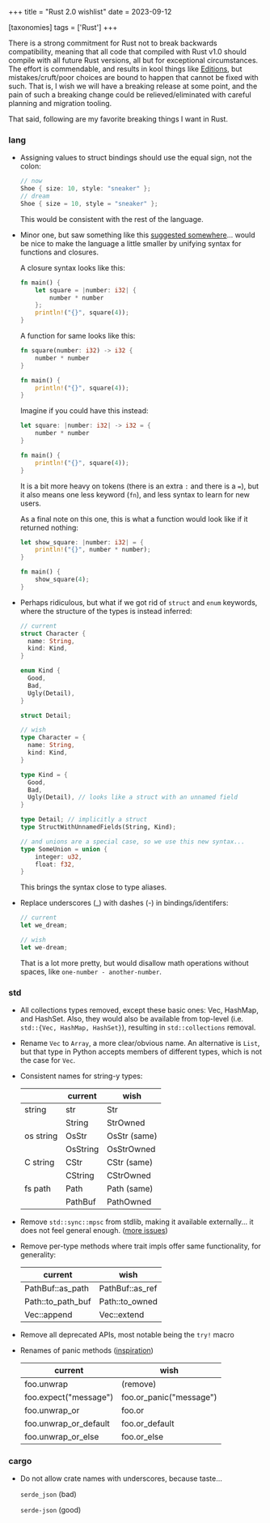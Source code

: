 +++
title = "Rust 2.0 wishlist"
date = 2023-09-12

[taxonomies]
tags = ['Rust']
+++

There is a strong commitment for Rust not to break backwards compatibility,
meaning that all code that compiled with Rust v1.0 should compile with all
future Rust versions, all but for exceptional circumstances.
The effort is commendable, and results in kool things like [Editions],
but mistakes/cruft/poor choices are bound to happen that cannot be fixed with such.
That is, I wish we will have a breaking release at some point,
and the pain of such a breaking change could be relieved/eliminated with
careful planning and migration tooling.

That said,
following are my favorite breaking things I want in Rust.

### lang

- Assigning values to struct bindings should use the equal sign, not
  the colon:

  ```rust
  // now
  Shoe { size: 10, style: "sneaker" };
  // dream
  Shoe { size = 10, style = "sneaker" };
  ```

  This would be consistent with the rest of the language.

- Minor one, but saw something like this [suggested somewhere]...
  would be nice to make the language a little smaller by unifying syntax for
  functions and closures.

  A closure syntax looks like this:

  ```rust
  fn main() {
      let square = |number: i32| {
          number * number
      };
      println!("{}", square(4));
  }
  ```

  A function for same looks like this:

  ```rust
  fn square(number: i32) -> i32 {
      number * number
  }

  fn main() {
      println!("{}", square(4));
  }
  ````

  Imagine if you could have this instead:

  ```rust
  let square: |number: i32| -> i32 = {
      number * number
  }

  fn main() {
      println!("{}", square(4));
  }
  ```

  It is a bit more heavy on tokens
  (there is an extra `:` and there is a `=`),
  but it also means one less keyword (`fn`),
  and less syntax to learn for new users.

  As a final note on this one,
  this is what a function would look like if it returned nothing:

  ```rust
  let show_square: |number: i32| = {
      println!("{}", number * number);
  }

  fn main() {
      show_square(4);
  }
  ```

- Perhaps ridiculous,
  but what if we got rid of `struct` and `enum` keywords,
  where the structure of the types is instead inferred:

  ```rust
  // current
  struct Character {
    name: String,
    kind: Kind,
  }

  enum Kind {
    Good,
    Bad,
    Ugly(Detail),
  }

  struct Detail;

  // wish
  type Character = {
    name: String,
    kind: Kind,
  }

  type Kind = {
    Good,
    Bad,
    Ugly(Detail), // looks like a struct with an unnamed field
  }

  type Detail; // implicitly a struct
  type StructWithUnnamedFields(String, Kind);

  // and unions are a special case, so we use this new syntax...
  type SomeUnion = union {
      integer: u32,
      float: f32,
  }
  ```

  This brings the syntax close to type aliases.

- Replace underscores (_) with dashes (-) in bindings/identifers:

  ```rust
  // current
  let we_dream;

  // wish
  let we-dream;
  ```

  That is a lot more pretty,
  but would disallow math operations without spaces,
  like `one-number - another-number`.

### std

- All collections types removed, except these basic ones: Vec,
  HashMap, and HashSet. Also, they would also be available from
  top-level (i.e. `std::{Vec, HashMap, HashSet}`), resulting in
  `std::collections` removal.

- Rename `Vec` to `Array`, a more clear/obvious name.
  An alternative is `List`,
  but that type in Python accepts members of different types,
  which is not the case for `Vec`.

- Consistent names for string-y types:

  |           | current  | wish          |
  |-----------|----------|---------------|
  | string    | str      | Str           |
  |           | String   | StrOwned      |
  | os string | OsStr    | OsStr (same)  |
  |           | OsString | OsStrOwned    |
  | C string  | CStr     | CStr (same)   |
  |           | CString  | CStrOwned     |
  | fs path   | Path     | Path (same)   |
  |           | PathBuf  | PathOwned     |

- Remove `std::sync::mpsc` from stdlib, making it available
  externally... it does not feel general enough. ([more issues])

- Remove per-type methods where trait impls offer same functionality,
  for generality:

  current | wish
  ---     | ---
  PathBuf::as_path | PathBuf::as_ref
  Path::to_path_buf | Path::to_owned
  Vec::append | Vec::extend

- Remove all deprecated APIs, most notable being the `try!` macro

- Renames of panic methods ([inspiration])

  current | wish
    ---   | ---
  foo.unwrap | (remove)
  foo.expect("message") | foo.or_panic("message")
  foo.unwrap_or | foo.or
  foo.unwrap_or_default | foo.or_default
  foo.unwrap_or_else | foo.or_else

 ### cargo

- Do not allow crate names with underscores, because taste...

  `serde_json` (bad)

  `serde-json` (good)


[more issues]: https://github.com/rust-lang/rust/pull/42397#issuecomment-315867774
[Editions]: https://doc.rust-lang.org/edition-guide/editions
[suggested somewhere]: https://twitter.com/brundolfsmith/status/1610431400209158144
[inspiration]: https://github.com/rust-lang/rfcs/pull/3218#issuecomment-1010084722
